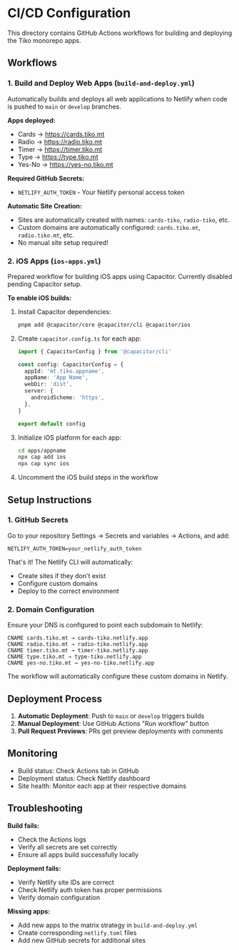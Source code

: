 # CI/CD Configuration

This directory contains GitHub Actions workflows for building and deploying the Tiko monorepo apps.

## Workflows

### 1. Build and Deploy Web Apps (`build-and-deploy.yml`)

Automatically builds and deploys all web applications to Netlify when code is pushed to `main` or `develop` branches.

**Apps deployed:**

- Cards → https://cards.tiko.mt
- Radio → https://radio.tiko.mt
- Timer → https://timer.tiko.mt
- Type → https://type.tiko.mt
- Yes-No → https://yes-no.tiko.mt

**Required GitHub Secrets:**

- `NETLIFY_AUTH_TOKEN` - Your Netlify personal access token

**Automatic Site Creation:**

- Sites are automatically created with names: `cards-tiko`, `radio-tiko`, etc.
- Custom domains are automatically configured: `cards.tiko.mt`, `radio.tiko.mt`, etc.
- No manual site setup required!

### 2. iOS Apps (`ios-apps.yml`)

Prepared workflow for building iOS apps using Capacitor. Currently disabled pending Capacitor setup.

**To enable iOS builds:**

1. Install Capacitor dependencies:

   ```bash
   pnpm add @capacitor/core @capacitor/cli @capacitor/ios
   ```

2. Create `capacitor.config.ts` for each app:

   ```typescript
   import { CapacitorConfig } from '@capacitor/cli'

   const config: CapacitorConfig = {
     appId: 'mt.tiko.appname',
     appName: 'App Name',
     webDir: 'dist',
     server: {
       androidScheme: 'https',
     },
   }

   export default config
   ```

3. Initialize iOS platform for each app:

   ```bash
   cd apps/appname
   npx cap add ios
   npx cap sync ios
   ```

4. Uncomment the iOS build steps in the workflow

## Setup Instructions

### 1. GitHub Secrets

Go to your repository Settings → Secrets and variables → Actions, and add:

```
NETLIFY_AUTH_TOKEN=your_netlify_auth_token
```

That's it! The Netlify CLI will automatically:

- Create sites if they don't exist
- Configure custom domains
- Deploy to the correct environment

### 2. Domain Configuration

Ensure your DNS is configured to point each subdomain to Netlify:

```
CNAME cards.tiko.mt → cards-tiko.netlify.app
CNAME radio.tiko.mt → radio-tiko.netlify.app
CNAME timer.tiko.mt → timer-tiko.netlify.app
CNAME type.tiko.mt → type-tiko.netlify.app
CNAME yes-no.tiko.mt → yes-no-tiko.netlify.app
```

The workflow will automatically configure these custom domains in Netlify.

## Deployment Process

1. **Automatic Deployment**: Push to `main` or `develop` triggers builds
2. **Manual Deployment**: Use GitHub Actions "Run workflow" button
3. **Pull Request Previews**: PRs get preview deployments with comments

## Monitoring

- Build status: Check Actions tab in GitHub
- Deployment status: Check Netlify dashboard
- Site health: Monitor each app at their respective domains

## Troubleshooting

**Build fails:**

- Check the Actions logs
- Verify all secrets are set correctly
- Ensure all apps build successfully locally

**Deployment fails:**

- Verify Netlify site IDs are correct
- Check Netlify auth token has proper permissions
- Verify domain configuration

**Missing apps:**

- Add new apps to the matrix strategy in `build-and-deploy.yml`
- Create corresponding `netlify.toml` files
- Add new GitHub secrets for additional sites
